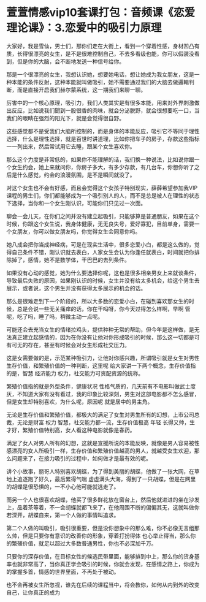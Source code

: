 # 萱萱情感vip10套课打包：音频课《恋爱理论课》：3.恋爱中的吸引力原理

大家好，我是雪仙，男士们，那你们走在大街上，看到一个穿着性感，身材凹凸有质，长得很漂亮的女生，是不是很难控制自己，不去多看级也能，你可以假装没看到，但是你的大脑，会不断地发送一种信号给你。

那是一个很漂亮的女生，我想认识她，想要她电话，想让她成为我女朋友，这是一种本能的条件反射，这种本能就叫做吸引，她不需要通过我们的大脑去做邏輯判断，而是直接开启我们赫尔蒙系统，这一期我们来聊一聊。

厉害中的一个核心原理，吸引力，我们人类其实是有很多本能，用来对外界刺激做出反应，比如说我们聞到一股很香的肉味，就会分泌脱野，就会很想要吃一口，当我们的眼睛在强烈的阳光下，就是会觉得很自野。

这些感觉都不是受我们大脑所控制的，而是身体的本能反应，吸引它不等同于理性选择，什么是理性选择，就是百世时讲道理，比如你把车子的房子，存款这些指标一一列出来，然后常试用它去睡，跟某个女生喜欢你。

那么这个力度是非常低的，如果你不能理解的话，我们换一种说法，比如说你跟一个女生约会，她上来就问你，你房子多大，有多少存款，有几台车，你想你听了之后是什么感觉，约会的浪漫氛围，是不是瞬间就没了。

对这个女生也不会有好感，而且会觉得这个女孩子特别现实，薛薛希望参加我VIP课程的男生们，你们都能够成为一个吸引别人的人，而不是总是被人在理性的状态下选择，当你和一个女生刚认识，可能你们只见过一次面。

聊会一会儿天，在你们之间并没有建立起吸引，只能够算是普通朋友，如果在这个时候，你跟这个女生说，我身体健康，无无良失号，爱好寡犯，目前单身，需要一个女朋友，你可以做女朋友吗，你觉得女生会同意你吗。

她八成会把你当成神经病，可是在现实生活中，很多恋爱小白，都是这么做的，觉得自己条件不错，刚认识就去表白，人家女生会认为你逢任就表白，时间就把你排除掉了，感情，她不是数学体，干巴巴的去列条件。

如果没有心动的感觉，她为什么要选择你呢，这也是很多相亲男女上来就谈条件，导致最后失败的原因，如果刚认识的时候，女生并没有给太多机会，给这个男生去展示，或者说，这个男生并没有获得太多展示的机会的话。

那么是很难走到下一个阶段的，所以大多数的恋爱小白，在碰到喜欢那女生的时候，总是会说一些无关痛痒的话，你在干吗呀，你今天过得怎么样啊，早啊 管呢，吃了吗，睡了吗，稍微主动一点呢。

可能还会去充当女生的情绪拉鸡头，提供种种无常的帮助，但今年是这样做，是无法真正建立起感情的，因为在你没有让他对你形成吸引的时候，那么这一切都是可有可无的存在，甚至有时候会对女生形成社交压力。

这是女需要做的是，示范某种吸引力，让他对你感兴趣，所谓吸引就是女生对男性生存价值，和繁殖价值的一种判断，这里呢 给大家讲一下两个概念，生存价值指的是，智慧 经济能力 权力，社交能力可资配资源的统称。

繁殖价值指的就是外型条件，健康状况 性格气质的，几天前有不电影叫做武士度灰，不知道大家有没有看过，我的印象比较深刻，男生对这部电影都不怎么感冒，但是女生却特别喜欢，为什么呢，原因呢 就是居中的男主角。

无论是生存价值和繁殖价值，都极大的满足了女生对男生所有的幻想，上市公司总裁，无论是财富 权力 智慧，社交能力都一流，生存价值极高 年轻 长得又帅，生才好，繁殖价值特别高，女人看这种电影就像是春药。

满足了女人对男人所有的幻想，这就是宣援所说的本能反映，就像是男人容易被性感漂亮的女人所吸引一样，生存价值和繁殖价值越高的男人，就越受女生欢迎，那么问题来了，在接力吸引的过程中，如何做才是最有效的呢。

讲个小故事，丽哥人特别喜欢胡蝶，为了得到美丽的胡蝶，他做了一张大网，在草地上追逐跑了好久，最后累得气喘 虚虚满头大海，得到了一只胡蝶，但是在网里的胡蝶是很恐惧的，一不小心他可能就逃走了。

而另一个人也很喜欢胡蝶，他买了很多鲜花放在窗台上，然后他就进进的坐在沙发上，品着茶等着，不一会胡蝶就都飞来了，在他周围不断的偏偏其无，这就叫做你若深开，胡蝶自来，第一个人做的事情叫追求。

第二个人做的叫吸引，吸引很重要，但是没你想象中的那么难，你不必像无言组那么帅，但是只要你有意识的改善你的形象，穿着打扮得体 也心举止得当，那么你的繁殖价值，就足以超过大多数普通男性，你也不必深加千万。

只要你的深存价值，在目标女性的候选民带里面，能够排到中上，那么你的货身基率也就非常高了，当你真正学会吸引的时候，你就会发现，在感情之路上，你成为的掌握多首，情感的世界里面，不再处于被动。

也不会再被女生所忽视，谁先在后续的课程当中，将会教你，如何从内到外的改变自己，让你真正的成为